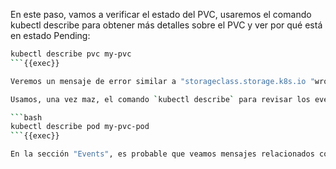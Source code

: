 En este paso, vamos a verificar el estado del PVC, usaremos el comando kubectl describe para obtener más detalles sobre el PVC y ver por qué está en estado Pending:

```bash
kubectl describe pvc my-pvc
```{{exec}}

Veremos un mensaje de error similar a "storageclass.storage.k8s.io "wrong-name-storageclass" not found", lo que indica la falta de una StorageClass para el PVC.

Usamos, una vez maz, el comando `kubectl describe` para revisar los eventos asociados con el pod. Esto también nos dará más información sobre por qué el pod no se pudo ejecutar correctamente:

```bash
kubectl describe pod my-pvc-pod
```{{exec}}

En la sección "Events", es probable que veamos mensajes relacionados con el fallo de aprovisionamiento de volúmenes debido a la falta de una StorageClass.
